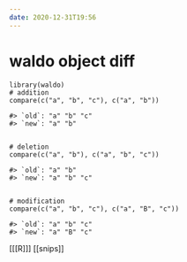 ```yaml
---
date: 2020-12-31T19:56
---
```


# waldo object diff

    library(waldo)
    # addition
    compare(c("a", "b", "c"), c("a", "b"))

    #> `old`: "a" "b" "c"
    #> `new`: "a" "b"


    # deletion
    compare(c("a", "b"), c("a", "b", "c"))

    #> `old`: "a" "b"    
    #> `new`: "a" "b" "c"


    # modification
    compare(c("a", "b", "c"), c("a", "B", "c"))

    #> `old`: "a" "b" "c"
    #> `new`: "a" "B" "c"

[[[R]]]
[[snips]]